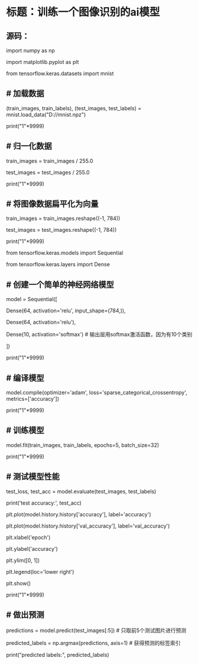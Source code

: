 # 标题：训练一个图像识别的ai模型

 

 

## 源码：

import numpy as np

import matplotlib.pyplot as plt

from tensorflow.keras.datasets import mnist

 

## \# 加载数据

(train_images, train_labels), (test_images, test_labels) = mnist.load_data("D://mnist.npz")

print("1"*9999)

 

## \# 归一化数据

train_images = train_images / 255.0

test_images = test_images / 255.0

print("1"*9999)

 

## \# 将图像数据扁平化为向量

train_images = train_images.reshape((-1, 784))

test_images = test_images.reshape((-1, 784))

print("1"*9999)

 

from tensorflow.keras.models import Sequential

from tensorflow.keras.layers import Dense

 

## \# 创建一个简单的神经网络模型

model = Sequential([

  Dense(64, activation='relu', input_shape=(784,)),

  Dense(64, activation='relu'),

  Dense(10, activation='softmax')  # 输出层用softmax激活函数，因为有10个类别

])

print("1"*9999)

 

## \# 编译模型

model.compile(optimizer='adam', loss='sparse_categorical_crossentropy', metrics=['accuracy'])

print("1"*9999)

 

## \# 训练模型

model.fit(train_images, train_labels, epochs=5, batch_size=32)

print("1"*9999)

 

## \# 测试模型性能

test_loss, test_acc = model.evaluate(test_images, test_labels)

print('test accuracy:', test_acc)

 

plt.plot(model.history.history['accuracy'], label='accuracy')

plt.plot(model.history.history['val_accuracy'], label='val_accuracy')

plt.xlabel('epoch')

plt.ylabel('accuracy')

plt.ylim([0, 1])

plt.legend(loc='lower right')

plt.show()

print("1"*9999)

 

## \# 做出预测

predictions = model.predict(test_images[:5])  # 只取前5个测试图片进行预测

predicted_labels = np.argmax(predictions, axis=1)  # 获得预测的标签索引

 

print("predicted labels:", predicted_labels)
